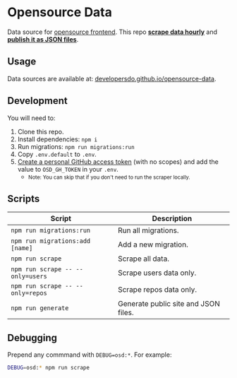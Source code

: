# Opensource Data

Data source for [opensource frontend](https://developersdo.github.io/opensource). This repo **[scrape data hourly](https://github.com/developersdo/opensource-data/actions)** and **[publish it as JSON files](https://developersdo.github.io/opensource-data/)**.

## Usage

Data sources are available at: [developersdo.github.io/opensource-data](https://developersdo.github.io/opensource-data).

## Development

You will need to:

1.  Clone this repo.
2.  Install dependencies: `npm i`
3.  Run migrations: `npm run migrations:run`
4.  Copy `.env.default` to `.env`.
5.  [Create a personal GitHub access token](https://help.github.com/articles/creating-an-access-token-for-command-line-use/) (with no scopes) and add the value to `OSD_GH_TOKEN` in your `.env`.
    - <small>Note: You can skip that if you don't need to run the scraper locally.</small>

## Scripts

| Script                           | Description                          |
| -------------------------------- | ------------------------------------ |
| `npm run migrations:run`         | Run all migrations.                  |
| `npm run migrations:add [name]`  | Add a new migration.                 |
| `npm run scrape`                 | Scrape all data.                     |
| `npm run scrape -- --only=users` | Scrape users data only.              |
| `npm run scrape -- --only=repos` | Scrape repos data only.              |
| `npm run generate`               | Generate public site and JSON files. |

## Debugging

Prepend any commmand with `DEBUG=osd:*`. For example:

```sh
DEBUG=osd:* npm run scrape
```
